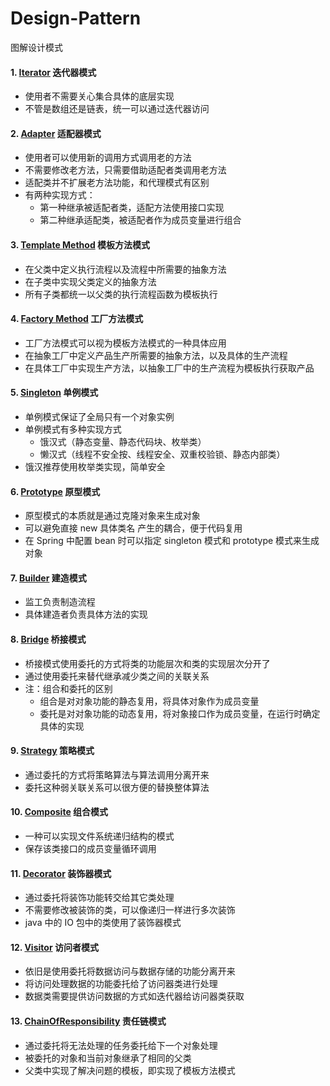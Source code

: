 # Design-Pattern
图解设计模式

#### 1. [Iterator](./src/iterator) 迭代器模式
* 使用者不需要关心集合具体的底层实现
* 不管是数组还是链表，统一可以通过迭代器访问

#### 2. [Adapter](./src/adapter) 适配器模式
* 使用者可以使用新的调用方式调用老的方法
* 不需要修改老方法，只需要借助适配者类调用老方法
* 适配类并不扩展老方法功能，和代理模式有区别
* 有两种实现方式：
  * 第一种继承被适配者类，适配方法使用接口实现
  * 第二种继承适配类，被适配者作为成员变量进行组合
  
#### 3. [Template Method](./src/templateMethod) 模板方法模式
* 在父类中定义执行流程以及流程中所需要的抽象方法
* 在子类中实现父类定义的抽象方法
* 所有子类都统一以父类的执行流程函数为模板执行

#### 4. [Factory Method](./src/factoryMethod) 工厂方法模式
* 工厂方法模式可以视为模板方法模式的一种具体应用
* 在抽象工厂中定义产品生产所需要的抽象方法，以及具体的生产流程
* 在具体工厂中实现生产方法，以抽象工厂中的生产流程为模板执行获取产品

#### 5. [Singleton](./src/singleton) 单例模式
* 单例模式保证了全局只有一个对象实例
* 单例模式有多种实现方式
  * 饿汉式（静态变量、静态代码块、枚举类）
  * 懒汉式（线程不安全按、线程安全、双重校验锁、静态内部类）
* 饿汉推荐使用枚举类实现，简单安全

#### 6. [Prototype](./src/prototype) 原型模式
* 原型模式的本质就是通过克隆对象来生成对象
* 可以避免直接 new 具体类名 产生的耦合，便于代码复用
* 在 Spring 中配置 bean 时可以指定 singleton 模式和 prototype 模式来生成对象

#### 7. [Builder](./src/builder) 建造模式
* 监工负责制造流程
* 具体建造者负责具体方法的实现

#### 8. [Bridge](./src/bridge) 桥接模式
* 桥接模式使用委托的方式将类的功能层次和类的实现层次分开了
* 通过使用委托来替代继承减少类之间的关联关系
* 注：组合和委托的区别
  * 组合是对对象功能的静态复用，将具体对象作为成员变量
  * 委托是对对象功能的动态复用，将对象接口作为成员变量，在运行时确定具体的实现

#### 9. [Strategy](./src/strategy) 策略模式
* 通过委托的方式将策略算法与算法调用分离开来
* 委托这种弱关联关系可以很方便的替换整体算法

#### 10. [Composite](./src/composite) 组合模式
* 一种可以实现文件系统递归结构的模式
* 保存该类接口的成员变量循环调用

#### 11. [Decorator](./src/decorator) 装饰器模式
* 通过委托将装饰功能转交给其它类处理
* 不需要修改被装饰的类，可以像递归一样进行多次装饰
* java 中的 IO 包中的类使用了装饰器模式

#### 12. [Visitor](./src/visitor) 访问者模式
* 依旧是使用委托将数据访问与数据存储的功能分离开来
* 将访问处理数据的功能委托给了访问器类进行处理
* 数据类需要提供访问数据的方式如迭代器给访问器类获取

#### 13. [ChainOfResponsibility](./src/chainOfResponsibility) 责任链模式
* 通过委托将无法处理的任务委托给下一个对象处理
* 被委托的对象和当前对象继承了相同的父类
* 父类中实现了解决问题的模板，即实现了模板方法模式



